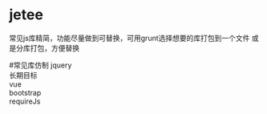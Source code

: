# jetee
常见js库精简，功能尽量做到可替换，可用grunt选择想要的库打包到一个文件 或是分库打包，方便替换 


#常见库仿制
jquery  
长期目标  
vue  
bootstrap  
requireJs  
